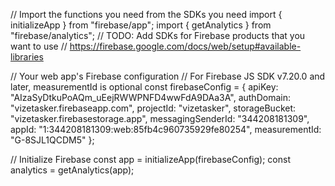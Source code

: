 // Import the functions you need from the SDKs you need
import { initializeApp } from "firebase/app";
import { getAnalytics } from "firebase/analytics";
// TODO: Add SDKs for Firebase products that you want to use
// https://firebase.google.com/docs/web/setup#available-libraries

// Your web app's Firebase configuration
// For Firebase JS SDK v7.20.0 and later, measurementId is optional
const firebaseConfig = {
  apiKey: "AIzaSyDtkuPoAQm_uEejRWWPNFD4wwFdA9DAa3A",
  authDomain: "vizetasker.firebaseapp.com",
  projectId: "vizetasker",
  storageBucket: "vizetasker.firebasestorage.app",
  messagingSenderId: "344208181309",
  appId: "1:344208181309:web:85fb4c960735929fe80254",
  measurementId: "G-8SJL1QCDM5"
};

// Initialize Firebase
const app = initializeApp(firebaseConfig);
const analytics = getAnalytics(app);